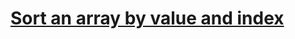 # [Sort an array by value and index](https://www.codewars.com/kata/sort-an-array-by-value-and-index/)
